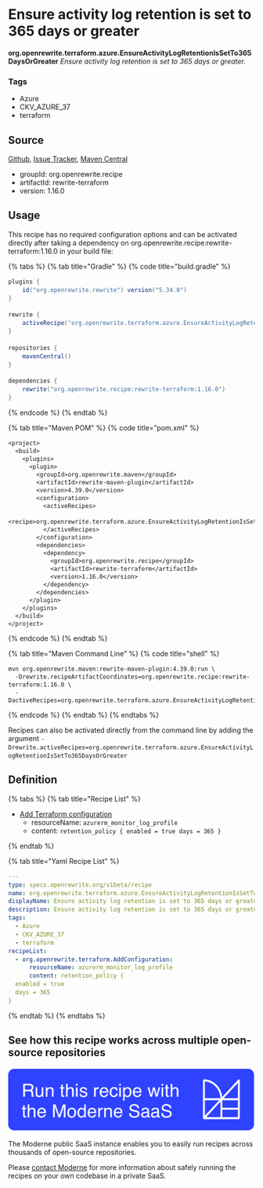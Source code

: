 # Ensure activity log retention is set to 365 days or greater

**org.openrewrite.terraform.azure.EnsureActivityLogRetentionIsSetTo365DaysOrGreater**
_Ensure activity log retention is set to 365 days or greater._

### Tags

* Azure
* CKV_AZURE_37
* terraform

## Source

[Github](https://github.com/openrewrite/rewrite-terraform), [Issue Tracker](https://github.com/openrewrite/rewrite-terraform/issues), [Maven Central](https://search.maven.org/artifact/org.openrewrite.recipe/rewrite-terraform/1.16.0/jar)

* groupId: org.openrewrite.recipe
* artifactId: rewrite-terraform
* version: 1.16.0


## Usage

This recipe has no required configuration options and can be activated directly after taking a dependency on org.openrewrite.recipe:rewrite-terraform:1.16.0 in your build file:

{% tabs %}
{% tab title="Gradle" %}
{% code title="build.gradle" %}
```groovy
plugins {
    id("org.openrewrite.rewrite") version("5.34.0")
}

rewrite {
    activeRecipe("org.openrewrite.terraform.azure.EnsureActivityLogRetentionIsSetTo365DaysOrGreater")
}

repositories {
    mavenCentral()
}

dependencies {
    rewrite("org.openrewrite.recipe:rewrite-terraform:1.16.0")
}
```
{% endcode %}
{% endtab %}

{% tab title="Maven POM" %}
{% code title="pom.xml" %}
```markup
<project>
  <build>
    <plugins>
      <plugin>
        <groupId>org.openrewrite.maven</groupId>
        <artifactId>rewrite-maven-plugin</artifactId>
        <version>4.39.0</version>
        <configuration>
          <activeRecipes>
            <recipe>org.openrewrite.terraform.azure.EnsureActivityLogRetentionIsSetTo365DaysOrGreater</recipe>
          </activeRecipes>
        </configuration>
        <dependencies>
          <dependency>
            <groupId>org.openrewrite.recipe</groupId>
            <artifactId>rewrite-terraform</artifactId>
            <version>1.16.0</version>
          </dependency>
        </dependencies>
      </plugin>
    </plugins>
  </build>
</project>
```
{% endcode %}
{% endtab %}

{% tab title="Maven Command Line" %}
{% code title="shell" %}
```shell
mvn org.openrewrite.maven:rewrite-maven-plugin:4.39.0:run \
  -Drewrite.recipeArtifactCoordinates=org.openrewrite.recipe:rewrite-terraform:1.16.0 \
  -DactiveRecipes=org.openrewrite.terraform.azure.EnsureActivityLogRetentionIsSetTo365DaysOrGreater
```
{% endcode %}
{% endtab %}
{% endtabs %}

Recipes can also be activated directly from the command line by adding the argument `-Drewrite.activeRecipes=org.openrewrite.terraform.azure.EnsureActivityLogRetentionIsSetTo365DaysOrGreater`

## Definition

{% tabs %}
{% tab title="Recipe List" %}
* [Add Terraform configuration](../../terraform/addconfiguration.md)
  * resourceName: `azurerm_monitor_log_profile`
  * content: `retention_policy {
  enabled = true
  days = 365
}`

{% endtab %}

{% tab title="Yaml Recipe List" %}
```yaml
---
type: specs.openrewrite.org/v1beta/recipe
name: org.openrewrite.terraform.azure.EnsureActivityLogRetentionIsSetTo365DaysOrGreater
displayName: Ensure activity log retention is set to 365 days or greater
description: Ensure activity log retention is set to 365 days or greater.
tags:
  - Azure
  - CKV_AZURE_37
  - terraform
recipeList:
  - org.openrewrite.terraform.AddConfiguration:
      resourceName: azurerm_monitor_log_profile
      content: retention_policy {
  enabled = true
  days = 365
}

```
{% endtab %}
{% endtabs %}

## See how this recipe works across multiple open-source repositories

[![Moderne Link Image](/.gitbook/assets/ModerneRecipeButton.png)](https://public.moderne.io/recipes/org.openrewrite.terraform.azure.EnsureActivityLogRetentionIsSetTo365DaysOrGreater)

The Moderne public SaaS instance enables you to easily run recipes across thousands of open-source repositories.

Please [contact Moderne](https://moderne.io/product) for more information about safely running the recipes on your own codebase in a private SaaS.
